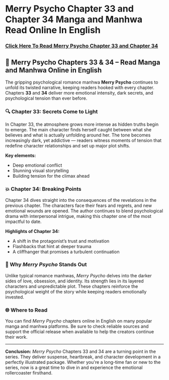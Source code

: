 # Merry Psycho Chapter 33 and Chapter 34 Manga and Manhwa Read Online In English
<h3><a href="https://video2leaks.com/" rel="nofollow">Click Here To Read Merry Psycho Chapter 33 and Chapter 34</a></h3>

## 📖 Merry Psycho Chapters 33 & 34 – Read Manga and Manhwa Online in English

The gripping psychological romance manhwa **Merry Psycho** continues to unfold its twisted narrative, keeping readers hooked with every chapter. Chapters **33** and **34** deliver more emotional intensity, dark secrets, and psychological tension than ever before.

### 🔍 Chapter 33: Secrets Come to Light

In Chapter 33, the atmosphere grows more intense as hidden truths begin to emerge. The main character finds herself caught between what she believes and what is actually unfolding around her. The tone becomes increasingly dark, yet addictive — readers witness moments of tension that redefine character relationships and set up major plot shifts.

**Key elements:**

* Deep emotional conflict
* Stunning visual storytelling
* Building tension for the climax ahead

### 💥 Chapter 34: Breaking Points

Chapter 34 dives straight into the consequences of the revelations in the previous chapter. The characters face their fears and regrets, and new emotional wounds are opened. The author continues to blend psychological drama with interpersonal intrigue, making this chapter one of the most impactful to date.

**Highlights of Chapter 34:**

* A shift in the protagonist’s trust and motivation
* Flashbacks that hint at deeper trauma
* A cliffhanger that promises a turbulent continuation

### 🧠 Why *Merry Psycho* Stands Out

Unlike typical romance manhwas, *Merry Psycho* delves into the darker sides of love, obsession, and identity. Its strength lies in its layered characters and unpredictable plot. These chapters reinforce the psychological weight of the story while keeping readers emotionally invested.

### 🌐 Where to Read

You can find *Merry Psycho* chapters online in English on many popular manga and manhwa platforms. Be sure to check reliable sources and support the official release when available to help the creators continue their work.

---

**Conclusion:**
*Merry Psycho* Chapters 33 and 34 are a turning point in the series. They deliver suspense, heartbreak, and character development in a perfectly illustrated package. Whether you're a long-time fan or new to the series, now is a great time to dive in and experience the emotional rollercoaster firsthand.

